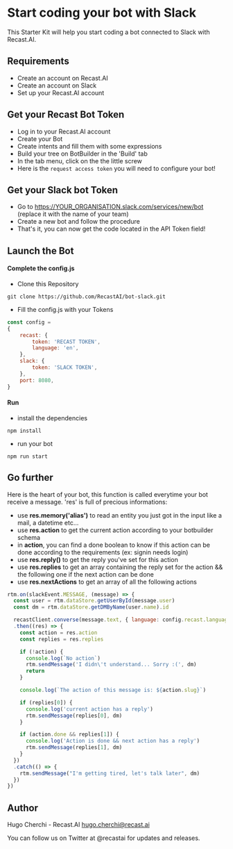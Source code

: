 # Start coding your bot with Slack

This Starter Kit will help you start coding a bot connected to Slack with Recast.AI.

## Requirements

* Create an account on Recast.AI
* Create an account on Slack
* Set up your Recast.AI account

## Get your Recast Bot Token

* Log in to your Recast.AI account
* Create your Bot
* Create intents and fill them with some expressions
* Build your tree on BotBuilder in the 'Build' tab
* In the tab menu, click on the the little screw
* Here is the `request access token` you will need to configure your bot!

## Get your Slack bot Token

* Go to https://YOUR_ORGANISATION.slack.com/services/new/bot (replace it with the name of your team)
* Create a new bot and follow the procedure
* That's it, you can now get the code located in the API Token field!

## Launch the Bot

#### Complete the config.js

* Clone this Repository

```
git clone https://github.com/RecastAI/bot-slack.git
```

* Fill the config.js with your Tokens

```javascript
const config =
{
	recast: {
		token: 'RECAST TOKEN',
		language: 'en',
	},
	slack: {
		token: 'SLACK TOKEN',
	},
	port: 8080,
}
```

#### Run

* install the dependencies

```
npm install
```

* run your bot

```
npm run start
```

## Go further

Here is the heart of your bot, this function is called everytime your bot receive a message.
'res' is full of precious informations:

* use **res.memory('alias')** to read an entity you just got in the input like a mail, a datetime etc...
* use **res.action** to get the current action according to your botbuilder schema
* in **action**, you can find a done boolean to know if this action can be done according to the requirements (ex: signin needs login)
* use **res.reply()** to get the reply you've set for this action
* use **res.replies** to get an array containing the reply set for the action && the following one if the next action can be done
* use **res.nextActions** to get an array of all the following actions

```javascript
rtm.on(slackEvent.MESSAGE, (message) => {
  const user = rtm.dataStore.getUserById(message.user)
  const dm = rtm.dataStore.getDMByName(user.name).id

  recastClient.converse(message.text, { language: config.recast.language, converseToken: message.user })
  .then((res) => {
    const action = res.action
    const replies = res.replies

    if (!action) {
      console.log(`No action`)
      rtm.sendMessage('I didn\'t understand... Sorry :(', dm)
      return
    }

    console.log(`The action of this message is: ${action.slug}`)

    if (replies[0]) {
      console.log('current action has a reply')
      rtm.sendMessage(replies[0], dm)
    }

    if (action.done && replies[1]) {
      console.log('Action is done && next action has a reply')
      rtm.sendMessage(replies[1], dm)
    }
  })
  .catch(() => {
    rtm.sendMessage("I'm getting tired, let's talk later", dm)
  })
})
```

## Author

Hugo Cherchi - Recast.AI hugo.cherchi@recast.ai

You can follow us on Twitter at @recastai for updates and releases.
